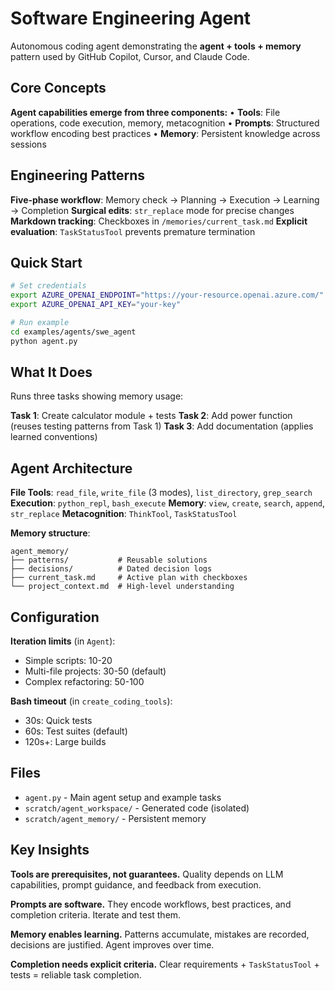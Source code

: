 # Software Engineering Agent

Autonomous coding agent demonstrating the **agent + tools + memory** pattern used by GitHub Copilot, Cursor, and Claude Code.

## Core Concepts

**Agent capabilities emerge from three components:**
• **Tools**: File operations, code execution, memory, metacognition
• **Prompts**: Structured workflow encoding best practices
• **Memory**: Persistent knowledge across sessions

## Engineering Patterns

**Five-phase workflow**: Memory check → Planning → Execution → Learning → Completion
**Surgical edits**: `str_replace` mode for precise changes
**Markdown tracking**: Checkboxes in `/memories/current_task.md`
**Explicit evaluation**: `TaskStatusTool` prevents premature termination

## Quick Start

```bash
# Set credentials
export AZURE_OPENAI_ENDPOINT="https://your-resource.openai.azure.com/"
export AZURE_OPENAI_API_KEY="your-key"

# Run example
cd examples/agents/swe_agent
python agent.py
```

## What It Does

Runs three tasks showing memory usage:

**Task 1**: Create calculator module + tests
**Task 2**: Add power function (reuses testing patterns from Task 1)
**Task 3**: Add documentation (applies learned conventions)

## Agent Architecture

**File Tools**: `read_file`, `write_file` (3 modes), `list_directory`, `grep_search`
**Execution**: `python_repl`, `bash_execute`
**Memory**: `view`, `create`, `search`, `append`, `str_replace`
**Metacognition**: `ThinkTool`, `TaskStatusTool`

**Memory structure**:
```
agent_memory/
├── patterns/           # Reusable solutions
├── decisions/          # Dated decision logs
├── current_task.md     # Active plan with checkboxes
└── project_context.md  # High-level understanding
```

## Configuration

**Iteration limits** (in `Agent`):
- Simple scripts: 10-20
- Multi-file projects: 30-50 (default)
- Complex refactoring: 50-100

**Bash timeout** (in `create_coding_tools`):
- 30s: Quick tests
- 60s: Test suites (default)
- 120s+: Large builds

## Files

- `agent.py` - Main agent setup and example tasks
- `scratch/agent_workspace/` - Generated code (isolated)
- `scratch/agent_memory/` - Persistent memory

## Key Insights

**Tools are prerequisites, not guarantees.** Quality depends on LLM capabilities, prompt guidance, and feedback from execution.

**Prompts are software.** They encode workflows, best practices, and completion criteria. Iterate and test them.

**Memory enables learning.** Patterns accumulate, mistakes are recorded, decisions are justified. Agent improves over time.

**Completion needs explicit criteria.** Clear requirements + `TaskStatusTool` + tests = reliable task completion.
